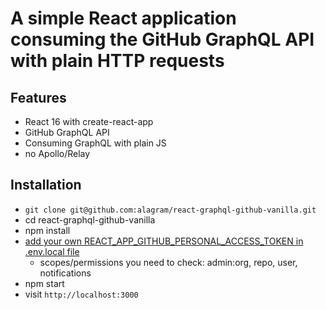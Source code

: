# A simple React application consuming the GitHub GraphQL API with plain HTTP requests

## Features

* React 16 with create-react-app
* GitHub GraphQL API
* Consuming GraphQL with plain JS
* no Apollo/Relay

## Installation

* `git clone git@github.com:alagram/react-graphql-github-vanilla.git`
* cd react-graphql-github-vanilla
* npm install
* [add your own REACT_APP_GITHUB_PERSONAL_ACCESS_TOKEN in .env.local file](https://help.github.com/articles/creating-a-personal-access-token-for-the-command-line/)
  * scopes/permissions you need to check: admin:org, repo, user, notifications
* npm start
* visit `http://localhost:3000`
